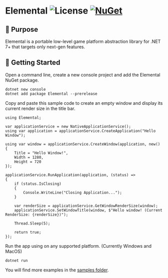 # Elemental ![License](https://img.shields.io/github/license/double-buffer/elemental.svg) [![NuGet](https://img.shields.io/nuget/v/Elemental.svg)](https://www.nuget.org/packages/Elemental/)

## 📖 Purpose

Elemental is a portable low-level game platform abstraction library for .NET 7+ that targets only next-gen features.

## 🚀 Getting Started

Open a command line, create a new console project and add the Elemental NuGet package.

```
dotnet new console
dotnet add package Elemental --prerelease
```

Copy and paste this sample code to create an empty window and display its current render size in the title bar.

```
using Elemental;

var applicationService = new NativeApplicationService();
using var application = applicationService.CreateApplication("Hello Window");

using var window = applicationService.CreateWindow(application, new()
{
    Title = "Hello Window!",
    Width = 1280,
    Height = 720
});

applicationService.RunApplication(application, (status) =>
{
    if (status.IsClosing)
    {
        Console.WriteLine("Closing Application...");
    }

    var renderSize = applicationService.GetWindowRenderSize(window);
    applicationService.SetWindowTitle(window, $"Hello window! (Current RenderSize: {renderSize})");

    Thread.Sleep(5);

    return true;
});
```

Run the app using on any supported platform. (Currently Windows and MacOS)

```
dotnet run
```

You will find more examples in the [samples folder](samples/README.md).